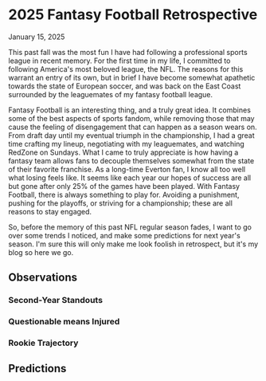 # 2025 Fantasy Football Retrospective
January 15, 2025

This past fall was the most fun I have had following a professional sports league in recent memory. For the first time in my life, I committed to following America's most beloved league, the NFL. The reasons for this warrant an entry of its own, but in brief I have become somewhat apathetic towards the state of European soccer, and was back on the East Coast surrounded by the leaguemates of my fantasy football league. 

Fantasy Football is an interesting thing, and a truly great idea. It combines some of the best aspects of sports fandom, while removing those that may cause the feeling of disengagement that can happen as a season wears on. From draft day until my eventual triumph in the championship, I had a great time crafting my lineup, negotiating with my leaguemates, and watching RedZone on Sundays. What I came to truly appreciate is how having a fantasy team allows fans to decouple themselves somewhat from the state of their favorite franchise. As a long-time Everton fan, I know all too well what losing feels like. It seems like each year our hopes of success are all but gone after only 25% of the games have been played. With Fantasy Football, there is always something to play for. Avoiding a punishment, pushing for the playoffs, or striving for a championship; these are all reasons to stay engaged. 

So, before the memory of this past NFL regular season fades, I want to go over some trends I noticed, and make some predictions for next year's season. I'm sure this will only make me look foolish in retrospect, but it's my blog so here we go.

## Observations

### Second-Year Standouts

### Questionable means Injured

### Rookie Trajectory

## Predictions